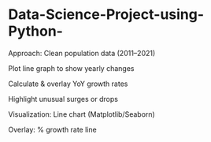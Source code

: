 # Data-Science-Project-using-Python-
Approach:
Clean population data (2011–2021)

Plot line graph to show yearly changes

Calculate & overlay YoY growth rates

Highlight unusual surges or drops

Visualization:
Line chart (Matplotlib/Seaborn)

Overlay: % growth rate line
